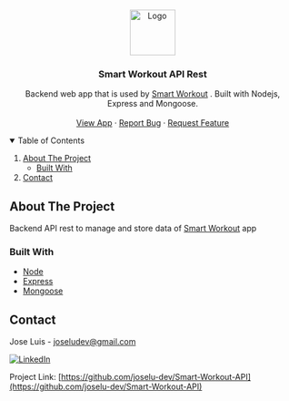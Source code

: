 <!-- PROJECT LOGO -->
<br />
<p align="center">
  <a href="https://github.com/JoseLu-Dev/Smart-Workout">
    <img src="images/logo.png" alt="Logo" width="80" height="80">
  </a>

  <h3 align="center">Smart Workout API Rest</h3>

  <p align="center">
    Backend web app that is used by 
    <a href="https://github.com/JoseLu-Dev/Smart-Workout">Smart Workout</a>
    . Built with Nodejs, Express and Mongoose.
    <br />
    <br />
    <a href="https://joselu-dev.github.io/Smart-Workout/#/">View App</a>
    ·
    <a href="https://github.com/JoseLu-Dev/Smart-Workout-API/issues">Report Bug</a>
    ·
    <a href="https://github.com/JoseLu-Dev/Smart-Workout-API/issues">Request Feature</a>
  </p>
</p>


<!-- TABLE OF CONTENTS -->
<details open="open">
  <summary>Table of Contents</summary>
  <ol>
    <li>
      <a href="#about-the-project">About The Project</a>
      <ul>
        <li><a href="#built-with">Built With</a></li>
      </ul>
    </li>
    <li><a href="#contact">Contact</a></li>
  </ol>
</details>


<!-- ABOUT THE PROJECT -->
## About The Project

Backend API rest to manage and store data of [Smart Workout](https://github.com/JoseLu-Dev/Smart-Workout) app

### Built With

* [Node](https://nodejs.org/)
* [Express](https://expressjs.com/)
* [Mongoose](https://mongoosejs.com/)

<!-- CONTACT -->
## Contact

Jose Luis - joseludev@gmail.com 

[![LinkedIn][linkedin-shield]][linkedin-url]

Project Link: [https://github.com/joselu-dev/Smart-Workout-API](https://github.com/joselu-dev/Smart-Workout-API)


[linkedin-shield]: https://img.shields.io/badge/-LinkedIn-black.svg?style=for-the-badge&logo=linkedin&colorB=555
[linkedin-url]: https://es.linkedin.com/in/jose-luis-alfaro-carretero-0a5912208/es
